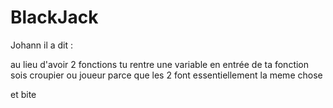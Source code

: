 # BlackJack

Johann il a dit :

au lieu d'avoir 2 fonctions
tu rentre une variable en entrée de ta fonction
sois croupier ou joueur
parce que les 2 font essentiellement la meme chose

et bite
